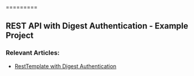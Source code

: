 =========

## REST API with Digest Authentication - Example Project


### Relevant Articles: 
- [RestTemplate with Digest Authentication](http://www.baeldung.com/resttemplate-digest-authentication)
